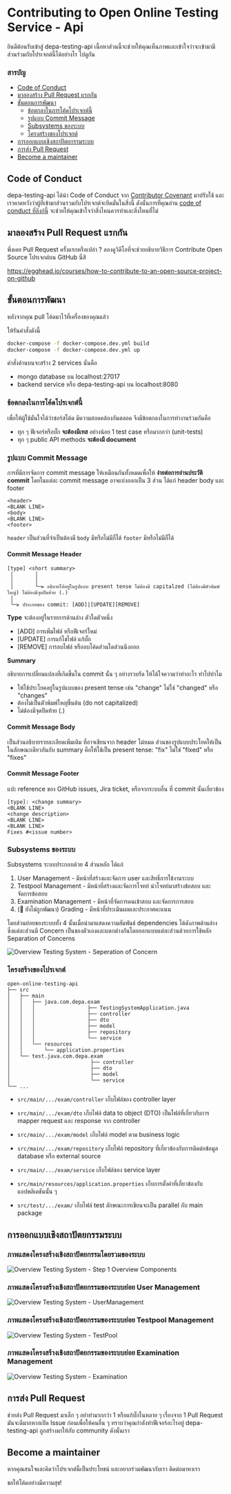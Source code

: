# Contributing to Open Online Testing Service - Api

ยินดีต้อนรับเข้าสู่ depa-testing-api เนื้อหาส่วนนี้จะช่วยให้คุณเห็นภาพและเข้าใจว่าจะเข้ามามีส่วนร่วมกับโปรเจกต์นี้ได้อย่างไร ไปดูกัน

### สารบัญ

* [Code of Conduct](#code-of-conduct)
* [มาลองสร้าง Pull Request แรกกัน](#มาลองสร้าง-pull-request-แรกกัน)
* [ขั้นตอนการพัฒนา](#ขั้นตอนการพัฒนา)
  * [ข้อตกลงในการโค้ดโปรเจกต์นี้](#ข้อตกลงในการโค้ดโปรเจกต์นี้)
  * [รูปแบบ Commit Message](#รูปแบบ-commit-message)
  * [Subsystems ของระบบ](#subsystems-ของระบบ)
  * [โครงสร้างของโปรเจกต์](#โครงสร้างของโปรเจกต์)
* [การออกแบบเชิงสถาปัตยกรรมระบบ](#การออกแบบเชิงสถาปัตยกรรมระบบ)
* [การส่ง Pull Request](#การส่ง-pull-request)
* [Become a maintainer](become-a-maintainer)

## Code of Conduct

depa-testing-api ได้นำ Code of Conduct จาก [Contributor Covenant](https://www.contributor-covenant.org/) มาปรับใช้ และเราคาดหวังว่าผู้ที่เข้ามาส่วนรวมกับโปรเจกต์จะยึดมั่นในสิ่งนี้
ดังนั้นการที่คุณอ่าน [code of conduct ที่ลิงก์นี้](/docs/CODE_OF_CONDUCT.md) จะช่วยให้คุณเข้าใจว่าสิ่งไหนควรทำและสิ่งไหนที่ไม่

## มาลองสร้าง Pull Request แรกกัน

พึ่งเคย Pull Request ครั้งแรกหรือเปล่า ?
ลองดูวิดีโอที่จะช่วยอธิบายวิธีการ Contribute Open Source โปรเจกต์บน GitHub นี่สิ

https://egghead.io/courses/how-to-contribute-to-an-open-source-project-on-github

## ขั้นตอนการพัฒนา

หลังจากคุณ pull โค้ดมาไว้ที่เครื่องของคุณแล้ว 

ให้รันคำสั่งดังนี้
```sh
docker-compose -f docker-compose.dev.yml build
docker-compose -f docker-compose.dev.yml up
```

คำสั่งด้านบนจะสร้าง 2 services นั่นคือ 
* mongo database บน localhost:27017 
* backend service หรือ depa-testing-api บน localhost:8080

### ข้อตกลงในการโค้ดโปรเจกต์นี้

เพื่อให้ผู้ใช้มั่นใจได้ว่าซอร์สโค้ด มีความสอดคล้องกันตลอด จึงมีข้อตกลงในการทำงานร่วมกันคือ

* ทุก ๆ  ฟีเจอร์หรือบั๊ก **จะต้องมีเทส** อย่างน้อย 1 test case หรือมากกว่า (unit-tests)
* ทุก ๆ public API methods **จะต้องมี document**

### รูปแบบ Commit Message

การที่มีการจัดการ commit message ให้เหมือนกันทั้งหมดเพื่อให้ **ง่ายต่อการอ่านประวัติ commit**
โดยในแต่ละ commit message อาจแบ่งออกเป็น 3 ส่วน ได้แก่ header body และ footer

```
<header>
<BLANK LINE>
<body>
<BLANK LINE>
<footer>
```

`header` เป็นส่วนที่จำเป็นต้องมี
`body` มีหรือไม่มีก็ได้ 
`footer` มีหรือไม่มีก็ได้ 

#### Commit Message Header

```
[type] <short summary>
 │       │
 │       │
 │       └─⫸ อธิบายให้อยู่ในรูปแบบ present tense ไม่ต้องมี capitalzed (ไม่ต้องมีตัวพิมพ์ใหญ่) ไม่ต้องมีจุดปิดท้าย (.)
 │
 └─⫸ ประเภทของ commit: [ADD]|[UPDATE][REMOVE]
```

**Type**
จะต้องอยู่ในรายการด้านล่าง ตัวใดตัวหนึ่ง
* [ADD] การเพิ่มไฟล์ หรือฟีเจอร์ใหม่
* [UPDATE] การแก้ไขไฟล์ แก้บั๊ก
* [REMOVE] การลบไฟล์ หรือลบโค้ดส่วนใดส่วนนึงออก

**Summary**

อธิบายการเปลี่ยนแปลงที่เกิดขึ้นใน commit นั้น ๆ อย่างรวบรัด ให้ได้ใจความว่าทำอะไร ทำไปทำไม

* ให้ใช้ประโยคอยู่ในรูปแบบของ present tense เช่น "change" ไม่ใช่ "changed" หรือ "changes"
* ต้องไม่เป็นตัวพิมพ์ใหญ่ขึ้นต้น (do not capitalized)
* ไม่ต้องมีจุดปิดท้าย (.)

#### Commit Message Body

เป็นส่วนอธิบายรายละเอียดเพิ่มเติม ที่อาจเขียนจาก header ไม่หมด
ส่วนของรูปแบบประโยคให้เป็นในลักษณะเดียวกันกับ summary คือให้ใช้เป็น present tense: "fix" ไม่ใช่ "fixed" หรือ "fixes"

#### Commit Message Footer

แปะ reference ของ GitHub issues, Jira ticket, หรือจากระบบอื่น ที่ commit นั้นเกี่ยวข้อง

```
[type]: <change summary>
<BLANK LINE>
<change description>
<BLANK LINE>
<BLANK LINE>
Fixes #<issue number>
```

### Subsystems ของระบบ

Subsystems ระบบประกอบด้วย 4 ส่วนหลัก ได้แก่
1. User Management - มีหน้าที่สร้างและจัดการ user และสิทธิ์การใข้งานระบบ
2. Testpool Management - มีหน้าที่สร้างและจัดการโจทย์ นำโจทย์มาสร้างข้อสอบ และจัดการข้อสอบ
3. Examination Management - มีหน้าที่จัดการคนเข้าสอบ และจัดการการสอบ
4. (🚧 ยังไม่ถูกพัฒนา) Grading - มีหน้าที่ประเมินผลและประกาศคะแนน

โดยส่วนย่อยของระบบทั้ง 4 นั้นเมื่อนำมาแสดงความสัมพันธ์  dependencies ได้ดังภาพด้านล่าง ซึ่งแต่ละส่วนมี Concern เป็นของตัวเองและแตกต่างกันโดยออกแบบแต่ละส่วนด้วยการใช้หลัก Separation of Concerns

![Overview Testing System  - Seperation of Concern](https://user-images.githubusercontent.com/22396258/93709639-0d82c300-fb6a-11ea-9b03-9b65cf12d216.png)

### โครงสร้างของโปรเจกต์

```
open-online-testing-api
├── src
│   ├── main
│   │   ├── java.com.depa.exam
│   │   │                 ├── TestingSystemApplication.java
│   │   │                 ├── controller
│   │   │                 ├── dto
│   │   │                 ├── model
│   │   │                 ├── repository
│   │   │                 └── service
│   │   └── resources
│   │       └── application.properties
│   └── test.java.com.depa.exam
│                          ├── controller
│                          ├── dto
│                          ├── model
│                          └── service
└── ...
```

* `src/main/.../exam/controller` เก็บไฟล์ของ controller layer
* `src/main/.../exam/dto` เก็บไฟล์ data to object (DTO) เป็นไฟล์ที่เกี่ยวกับการ mapper request และ response จาก controller
* `src/main/.../exam/model` เก็บไฟล์ model ตาม business logic
* `src/main/.../exam/repository` เก็บไฟล์ repository ที่เกี่ยวข้องกับการติดต่อข้อมูล database หรือ external source
* `src/main/.../exam/service` เก็บไฟล์ของ service layer
* `src/main/resources/application.properties` เก็บการตั้งค่าที่เกี่ยวข้องกับแอปพลิเคชันนั้น ๆ

* `src/test/.../exam/` เก็บไฟล์ test ลักษณะการเขียนจะเป็น parallel กับ main package

## การออกแบบเชิงสถาปัตยกรรมระบบ

### ภาพแสดงโครงสร้างเชิงสถาปัตยกรรมโดยรวมของระบบ

![Overview Testing System  - Step 1 Overview Components](https://user-images.githubusercontent.com/22396258/93784071-b870ab00-fc56-11ea-8979-0a6b463ee7bb.png)

### ภาพแสดงโครงสร้างเชิงสถาปัตยกรรมของระบบย่อย User Management

![Overview Testing System  - UserManagement](https://user-images.githubusercontent.com/22396258/93784074-ba3a6e80-fc56-11ea-93cd-e0ad98cfad6b.png)

### ภาพแสดงโครงสร้างเชิงสถาปัตยกรรมของระบบย่อย Testpool Management

![Overview Testing System  - TestPool](https://user-images.githubusercontent.com/22396258/93784072-b9a1d800-fc56-11ea-9aa3-82d8ae05583d.png)

### ภาพแสดงโครงสร้างเชิงสถาปัตยกรรมของระบบย่อย Examination Management

![Overview Testing System  - Examination](https://user-images.githubusercontent.com/22396258/93784061-b60e5100-fc56-11ea-9297-83e461ee27fa.png)


## การส่ง Pull Request

ช่วยส่ง Pull Request มาเล็ก ๆ อย่าทำมากกว่า 1 หรือแก้บั๊กในหลาย ๆ เรื่องจาก 1 Pull Request
มันจะดีมากหากเปิด Issue ก่อนเพื่อให้คนอื่น ๆ ทราบว่าคุณกำลังทำฟีเจอร์อะไรอยู่
depa-testing-api ถูกสร้างมาให้กับ community ดังนั้นเรา

## Become a maintainer

หากคุณสนใจและคิดว่าโปรเจกต์นี้เป็นประโยชน์ และอยากร่วมพัฒนากับเรา ติดต่อมาหาเรา

ขอให้โค้ดอย่างมีความสุข!

